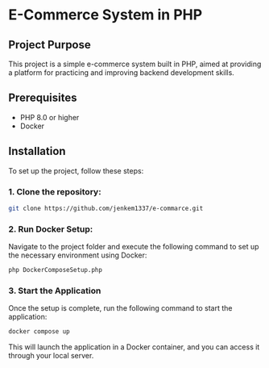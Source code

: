 # E-Commerce System in PHP

## Project Purpose

This project is a simple e-commerce system built in PHP, aimed at providing a platform for practicing and improving backend development skills.

## Prerequisites

- PHP 8.0 or higher
- Docker

## Installation

To set up the project, follow these steps:

### 1. Clone the repository:
```bash
git clone https://github.com/jenkem1337/e-commarce.git
```
### 2. Run Docker Setup:

Navigate to the project folder and execute the following command to set up the necessary environment using Docker:
```bash
php DockerComposeSetup.php
```
### 3. Start the Application
Once the setup is complete, run the following command to start the application:

```bash
docker compose up
```
This will launch the application in a Docker container, and you can access it through your local server.


